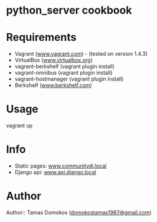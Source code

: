 # python_server cookbook

# Requirements

* Vagrant (www.vagrant.com) - (tested on version  1.4.3)
* VirtualBox (www.virtualbox.org)
* vagrant-berkshelf (vagrant plugin install)
* vagrant-omnibus (vagrant plugin install)
* vagrant-hostmanager (vagrant plugin install)
* Berkshelf (www.berkshelf.com)

# Usage

vagrant up

# Info
* Static pages: www.communitydj.local
* Django api: www.api.django.local

# Author

Author:: Tamas Domokos (<domokostamas1987@gmail.com>)
